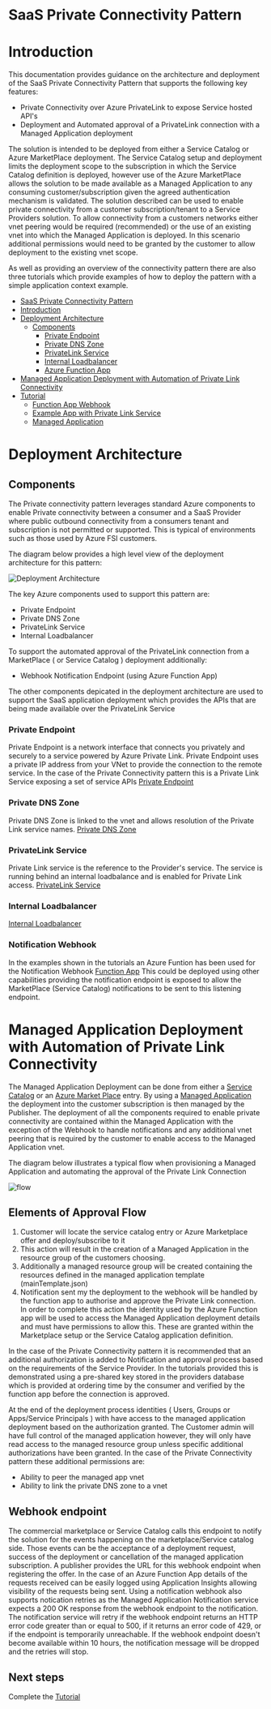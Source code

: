 # SaaS Private Connectivity Pattern


# Introduction 
This documentation provides guidance on the architecture and deployment of the SaaS Private Connectivity Pattern that supports the following key features:

- Private Connectivity over Azure PrivateLink to expose Service hosted API's
- Deployment and Automated approval of a PrivateLink connection with a Managed Application deployment

The solution is intended to be deployed from either a Service Catalog or Azure MarketPlace deployment.  The Service Catalog setup and deployment limits the deployment scope to the subscription in which the Service Catalog definition is deployed, however use of the Azure MarketPlace allows the solution to be made available as a Managed Application to any consuming customer/subscription given the agreed authentication mechanism is validated.  The solution described can be used to enable private connectivity from a customer subscription/tenant to a Service Providers solution.  To allow connectivity from a customers networks either vnet peering would be required (recommended) or the use of an existing vnet into which the Managed Application is deployed.  In this scenario additional permissions would need to be granted by the customer to allow deployment to the existing vnet scope.

As well as providing an overview of the connectivity pattern there are also three tutorials which provide examples of how to deploy the pattern with a simple application context example.


- [SaaS Private Connectivity Pattern](#saas-private-connectivity-pattern)
- [Introduction](#introduction)
- [Deployment Architecture](#deployment-architecture)
  - [Components](#components)
    - [Private Endpoint](#private-endpoint)
    - [Private DNS Zone](#private-dns-zone)
    - [PrivateLink Service](#privatelink-service)
    - [Internal Loadbalancer](#internal-loadbalancer)
    - [Azure Function App](#azure-function-app)
- [Managed Application Deployment with Automation of Private Link Connectivity](#Managed-Application-Deployment-with-Automation-of-Private-Link-Connectivity)
- [Tutorial](./documentation/tutorial.md)
  - [Function App Webhook](./documentation/tutorials/tutorial1.md)
  - [Example App with Private Link Service](./documentation/tutorials/tutorial2.md)
  - [Managed Application](./documentation/tutorials/tutorial3.md)


# Deployment Architecture

## Components
The Private connectivity pattern leverages standard Azure components to enable Private connectivity between a consumer and a SaaS Provider where public outbound connectivity from a consumers tenant and subscription is not permitted or supported. This is typical of environments such as those used by Azure FSI customers.

The diagram below provides a high level view of the deployment architecture for this pattern:

![Deployment Architecture](./images/deployment_architecture.png)


The key Azure components used to support this pattern are:
- Private Endpoint
- Private DNS Zone
- PrivateLink Service
- Internal Loadbalancer

To support the automated approval of the PrivateLink connection from a MarketPlace ( or Service Catalog ) deployment additionally:
- Webhook Notification Endpoint (using Azure Function App)

The other components depicated in the deployment architecture are used to support the SaaS application deployment which provides the APIs that are being made available over the PrivateLink Service

### Private Endpoint
Private Endpoint is a network interface that connects you privately and securely to a service powered by Azure Private Link. Private Endpoint uses a private IP address from your VNet to provide the connection to the remote service.  In the case of the Private Connectivity pattern this is a Private Link Service exposing a set of service APIs
[Private Endpoint](https://docs.microsoft.com/en-us/azure/private-link/private-endpoint-overview)

### Private DNS Zone
Private DNS Zone is linked to the vnet and allows resolution of the Private Link service names.
[Private DNS Zone](https://docs.microsoft.com/en-us/azure/dns/private-dns-overview)

### PrivateLink Service
Private Link service is the reference to the Provider's service.  The service is running behind an internal loadbalance and is enabled for Private Link access.
[PrivateLink Service](https://docs.microsoft.com/en-us/azure/private-link/private-link-service-overview)

### Internal Loadbalancer
[Internal Loadbalancer](https://docs.microsoft.com/en-us/azure/load-balancer/load-balancer-overview)

### Notification Webhook
In the examples shown in the tutorials an Azure Funtion has been used for the Notification Webhook
[Function App](https://docs.microsoft.com/en-us/azure/azure-functions/functions-overview)
This could be deployed using other capabilities providing the notification endpoint is exposed to allow the MarketPlace (Service Catalog) notifications to be sent to this listening endpoint.


# Managed Application Deployment with Automation of Private Link Connectivity 

The Managed Application Deployment can be done from either a [Service Catalog](./servicecatalog.md) or an [Azure Market Place](./marketplace.md) entry.  By using a [Managed Application](https://docs.microsoft.com/en-us/azure/azure-resource-manager/managed-applications/overview) the deployment into the customer subscription is then managed by the Publisher.  The deployment of all the components required to enable private connectivity are contained within the Managed Application with the exception of the Webhook to handle notifications and any additional vnet peering that is required by the customer to enable access to the Managed Application vnet.

The diagram below illustrates a typical flow when provisioning a Managed Application and automating the approval of the Private Link Connection

![flow](./images/flow.png)

## Elements of Approval Flow

1. Customer will locate the service catalog entry or Azure Marketplace offer and deploy/subscribe to it
2. This action will result in the creation of a Managed Application in the resource group of the customers choosing.
3. Additionally a managed resource group will be created containing the resources defined in the managed application template (mainTemplate.json)
4. Notification sent my the deployment to the webhook will be handled by the function app to authorise and approve the Private Link connection. In order to complete this action the identity used by the Azure Function app will be used to access the Managed Application deployment details and must have permissions to allow this. These are granted within the Marketplace setup or the Service Catalog application definition.

In the case of the Private Connectivity pattern it is recommended that an additional authorization is added to Notification and approval process based on the requirements of the Service Provider.  In the tutorials provided this is demonstrated using a pre-shared key stored in the providers database which is provided at ordering time by the consumer and verified by the function app before the connection is approved.

At the end of the deployment process identities ( Users, Groups or Apps/Service Principals ) with have access to the managed application deployment based on the authorization granted.  The Customer admin will have full control of the managed application however, they will only have read access to the managed resource group unless specific additional authorizations have been granted.  In the case of the Private Connectivity pattern these additional permissions are:
- Ability to peer the managed app vnet
- Ability to link the private DNS zone to a vnet


## Webhook endpoint
The commercial marketplace or Service Catalog calls this endpoint to notify the solution for the events happening on the marketplace/Service catalog side. Those events can be the acceptance of a deployment request, success of the deployment or cancellation of the managed application subscription. A publisher provides the URL for this webhook endpoint when registering the offer.  In the case of an Azure Function App details of the requests received can be easily logged using Application Insights allowing visibility of the requests being sent.  Using a notification webhook also supports notication retries as the Managed Application Notification service expects a 200 OK response from the webhook endpoint to the notification. The notification service will retry if the webhook endpoint returns an HTTP error code greater than or equal to 500, if it returns an error code of 429, or if the endpoint is temporarily unreachable. If the webhook endpoint doesn't become available within 10 hours, the notification message will be dropped and the retries will stop.

## Next steps

Complete the [Tutorial](./tutorials/tutorial.md)